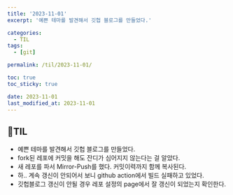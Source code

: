 ```yaml
---
title: '2023-11-01'
excerpt: '예쁜 테마를 발견해서 깃헙 블로그를 만들었다.'

categories:
  - TIL
tags:
  - [git]

permalink: /til/2023-11-01/

toc: true
toc_sticky: true

date: 2023-11-01
last_modified_at: 2023-11-01
---
```


## 🎉TIL

- 예쁜 테마를 발견해서 깃헙 블로그를 만들었다.
- fork된 레포에 커밋을 해도 잔디가 심어지지 않는다는 걸 알았다.
- 새 레포를 파서 Mirror-Push를 했다. 커밋이력까지 함께 복사된다.
- 하.. 계속 갱신이 안되어서 보니 github action에서 빌드 실패하고 있었다.
- 깃헙블로그 갱신이 안될 경우 레포 설정의 page에서 잘 갱신이 되었는지 확인한다.
